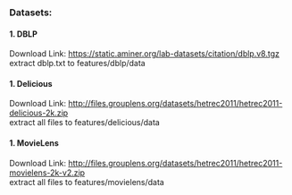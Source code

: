 ### Datasets:

#### 1. DBLP
Download Link: https://static.aminer.org/lab-datasets/citation/dblp.v8.tgz  
extract dblp.txt to features/dblp/data

#### 1. Delicious
Download Link: http://files.grouplens.org/datasets/hetrec2011/hetrec2011-delicious-2k.zip  
extract all files to features/delicious/data

#### 1. MovieLens
Download Link: http://files.grouplens.org/datasets/hetrec2011/hetrec2011-movielens-2k-v2.zip  
extract all files to features/movielens/data
